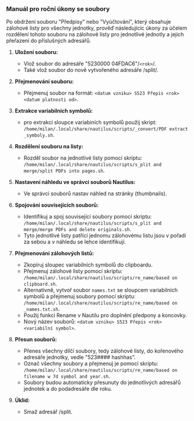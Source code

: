 ### Manuál pro roční úkony se soubory

 Po obdržení souboru "Předpisy" nebo "Vyúčtování", který obsahuje zálohové listy pro všechny jednotky, prověď následujícíc úkony za účelem rozdělení tohoto souboru na zálohové listy pro jednotlivé jednotly a jejich přeřazení do příslušných adresářů.

1. **Uložení souboru:**
   - Vlož soubor do adresáře "5230000 04FDAC6"/`<rok>`/.
   - Také vlož soubor do nově vytvořeného adresáře /split/.

2. **Přejmenování souboru:**
   - Přejmenuj soubor na formát: `<datum vzniku> S523 Přepis <rok> <datum platnosti od>`.

3. **Extrakce variabilních symbolů:**
   - pro extrakci sloupce variabiních symbolů použij skript: `/home/milan/.local/share/nautilus/scripts/_convert/PDF extract _symboly.sh`.

4. **Rozdělení souboru na listy:**
   - Rozděl soubor na jednotlivé listy pomocí skriptu: `/home/milan/.local/share/nautilus/scripts/s_plit and merge/split PDFs into pages.sh`.

5. **Nastavení náhledu ve správci souborů Nautilus:**
   - Ve správci souborů nastav náhled na stránky (thumbnails).

6. **Spojování souvisejících souborů:**
   - Identifikuj a spoj související soubory pomocí skriptu: `/home/milan/.local/share/nautilus/scripts/s_plit and merge/merge PDFs and delete originals.sh`.
   - Tyto jednotlivé listy patřící jednomu zálohovému listu jsou v pořadí za sebou a v náhledu se lehce identifikují.

7. **Přejmenování zálohových listů:**
   - Zkopíruj sloupec variabilních symbolů do clipboardu.
   - Přejmenuj zálohové listy pomocí skriptu: `/home/milan/.local/share/nautilus/scripts/re_name/based on clipboard.sh`.
   - Alternativně, vytvoř soubor `names.txt` se sloupcem variabilních symbolů a přejmenuj soubory pomocí skriptu: `/home/milan/.local/share/nautilus/scripts/re_name/based on _names.txt.sh`.
   - Použij funkci Rename v Nautilu pro doplnění předpony a koncovky.
   - Nový název souborů: `<datum vzniku> S523 Přepis <rok> <variabilní symbol>`.

8. **Přesun souborů:**
   - Přenes všechny dílčí soubory, tedy zálohové listy, do kořenového adresáře jednotky, vedle "523#### hashhas".
   - Označ všechny soubory a přejmenuj je pomocí skriptu: `/home/milan/.local/share/nautilus/scripts/re_name/based on filename w 7d symbol and year.sh`.
   - Soubory budou automaticky přesunuty do jednotlivých adresářů jednotek a do podadresáře dle roku.

9. **Úklid:**
   - Smaž adresář /split.
